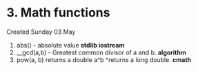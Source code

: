 # 3. Math functions
Created Sunday 03 May

1. abs() - absolute value  **stdlib iostream**
2. __gcd(a,b) - Greatest common divisor of a and b. **algorithm**
3. pow(a, b) returns a double a^b ^returns a long double. **cmath**



